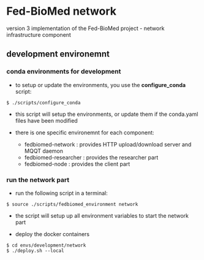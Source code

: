 # Fed-BioMed network

version 3 implementation of the Fed-BioMed project - network infrastructure component

## development environemnt

### conda environments for development

* to setup or update the environments, you use the **configure_conda** script:

```
$ ./scripts/configure_conda
```

* this script will setup the environments, or update them if the conda.yaml files have been modified

* there is one specific environemnt for each component:

  * fedbiomed-network :  provides HTTP upload/download server and MQQT daemon
  * fedbiomed-researcher : provides the researcher part
  * fedbiomed-node : provides the client part


### run the network part

* run the following script in a terminal:

```
$ source ./scripts/fedbiomed_environment network
```

* the script will setup up all environment variables to start the network part

* deploy the docker containers

```
$ cd envs/development/network
$ ./deploy.sh --local
```
